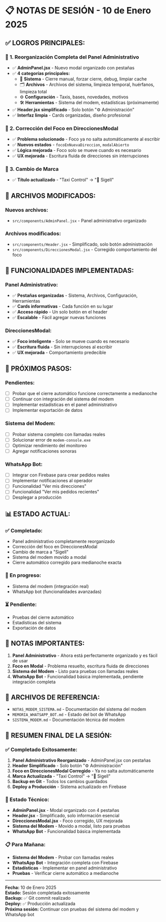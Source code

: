# 📋 NOTAS DE SESIÓN - 10 de Enero 2025

## ✅ **LOGROS PRINCIPALES:**

### 🎯 **1. Reorganización Completa del Panel Administrativo**
- ✅ **AdminPanel.jsx** - Nuevo modal organizado con pestañas
- ✅ **4 categorías principales:**
  - 🔧 **Sistema** - Cierre manual, forzar cierre, debug, limpiar cache
  - 🗂️ **Archivos** - Archivos del sistema, limpieza temporal, huérfanos, limpieza total
  - ⚙️ **Configuración** - Taxis, bases, novedades, motivos
  - 🛠️ **Herramientas** - Sistema del modem, estadísticas (próximamente)
- ✅ **Header.jsx simplificado** - Solo botón "⚙️ Administración"
- ✅ **Interfaz limpia** - Cards organizadas, diseño profesional

### 🎯 **2. Corrección del Foco en DireccionesModal**
- ✅ **Problema solucionado** - Foco ya no salta automáticamente al escribir
- ✅ **Nuevos estados** - `focoEnNuevaDireccion`, `modalAbierto`
- ✅ **Lógica mejorada** - Foco solo se mueve cuando es necesario
- ✅ **UX mejorada** - Escritura fluida de direcciones sin interrupciones

### 🎯 **3. Cambio de Marca**
- ✅ **Título actualizado** - "Taxi Control" → "🚕 Sigell"

## 🔧 **ARCHIVOS MODIFICADOS:**

### **Nuevos archivos:**
- `src/components/AdminPanel.jsx` - Panel administrativo organizado

### **Archivos modificados:**
- `src/components/Header.jsx` - Simplificado, solo botón administración
- `src/components/DireccionesModal.jsx` - Corregido comportamiento del foco

## 🎯 **FUNCIONALIDADES IMPLEMENTADAS:**

### **Panel Administrativo:**
- ✅ **Pestañas organizadas** - Sistema, Archivos, Configuración, Herramientas
- ✅ **Cards informativas** - Cada función en su lugar
- ✅ **Acceso rápido** - Un solo botón en el header
- ✅ **Escalable** - Fácil agregar nuevas funciones

### **DireccionesModal:**
- ✅ **Foco inteligente** - Solo se mueve cuando es necesario
- ✅ **Escritura fluida** - Sin interrupciones al escribir
- ✅ **UX mejorada** - Comportamiento predecible

## 🚀 **PRÓXIMOS PASOS:**

### **Pendientes:**
- [ ] Probar que el cierre automático funcione correctamente a medianoche
- [ ] Continuar con integración del sistema del modem
- [ ] Implementar estadísticas en el panel administrativo
- [ ] Implementar exportación de datos

### **Sistema del Modem:**
- [ ] Probar sistema completo con llamadas reales
- [ ] Solucionar error de `modem-console.exe`
- [ ] Optimizar rendimiento del monitoreo
- [ ] Agregar notificaciones sonoras

### **WhatsApp Bot:**
- [ ] Integrar con Firebase para crear pedidos reales
- [ ] Implementar notificaciones al operador
- [ ] Funcionalidad "Ver mis direcciones"
- [ ] Funcionalidad "Ver mis pedidos recientes"
- [ ] Desplegar a producción

## 📊 **ESTADO ACTUAL:**

### **✅ Completado:**
- Panel administrativo completamente reorganizado
- Corrección del foco en DireccionesModal
- Cambio de marca a "Sigell"
- Sistema del modem movido a modal
- Cierre automático corregido para medianoche exacta

### **🔄 En progreso:**
- Sistema del modem (integración real)
- WhatsApp bot (funcionalidades avanzadas)

### **⏳ Pendiente:**
- Pruebas del cierre automático
- Estadísticas del sistema
- Exportación de datos

## 🎯 **NOTAS IMPORTANTES:**

1. **Panel Administrativo** - Ahora está perfectamente organizado y es fácil de usar
2. **Foco en Modal** - Problema resuelto, escritura fluida de direcciones
3. **Sistema del Modem** - Listo para pruebas con llamadas reales
4. **WhatsApp Bot** - Funcionalidad básica implementada, pendiente integración completa

## 🔗 **ARCHIVOS DE REFERENCIA:**
- `NOTAS_MODEM_SISTEMA.md` - Documentación del sistema del modem
- `MEMORIA_WHATSAPP_BOT.md` - Estado del bot de WhatsApp
- `SISTEMA_MODEM.md` - Documentación técnica del modem

## 🎯 **RESUMEN FINAL DE LA SESIÓN:**

### **✅ Completado Exitosamente:**
1. **Panel Administrativo Reorganizado** - AdminPanel.jsx con pestañas
2. **Header Simplificado** - Solo botón "⚙️ Administración"
3. **Foco en DireccionesModal Corregido** - Ya no salta automáticamente
4. **Marca Actualizada** - "Taxi Control" → "🚕 Sigell"
5. **Backup en Git** - Todos los cambios guardados
6. **Deploy a Producción** - Sistema actualizado en Firebase

### **🔧 Estado Técnico:**
- **AdminPanel.jsx** - Modal organizado con 4 pestañas
- **Header.jsx** - Simplificado, solo información esencial
- **DireccionesModal.jsx** - Foco corregido, UX mejorada
- **Sistema del Modem** - Movido a modal, listo para pruebas
- **WhatsApp Bot** - Funcionalidad básica implementada

### **📋 Para Mañana:**
- **Sistema del Modem** - Probar con llamadas reales
- **WhatsApp Bot** - Integración completa con Firebase
- **Estadísticas** - Implementar en panel administrativo
- **Pruebas** - Verificar cierre automático a medianoche

---
**Fecha:** 10 de Enero 2025  
**Estado:** Sesión completada exitosamente  
**Backup:** ✅ Git commit realizado  
**Deploy:** ✅ Producción actualizada  
**Próxima sesión:** Continuar con pruebas del sistema del modem y WhatsApp bot
